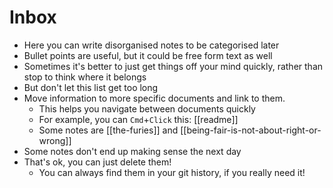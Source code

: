 # Inbox

- Here you can write disorganised notes to be categorised later
- Bullet points are useful, but it could be free form text as well
- Sometimes it's better to just get things off your mind quickly, rather than stop to think where it belongs
- But don't let this list get too long
- Move information to more specific documents and link to them.
  - This helps you navigate between documents quickly
  - For example, you can `Cmd`+`Click` this: [[readme]]
  - Some notes are [[the-furies]] and [[being-fair-is-not-about-right-or-wrong]]
- Some notes don't end up making sense the next day
- That's ok, you can just delete them!
  - You can always find them in your git history, if you really need it!
  